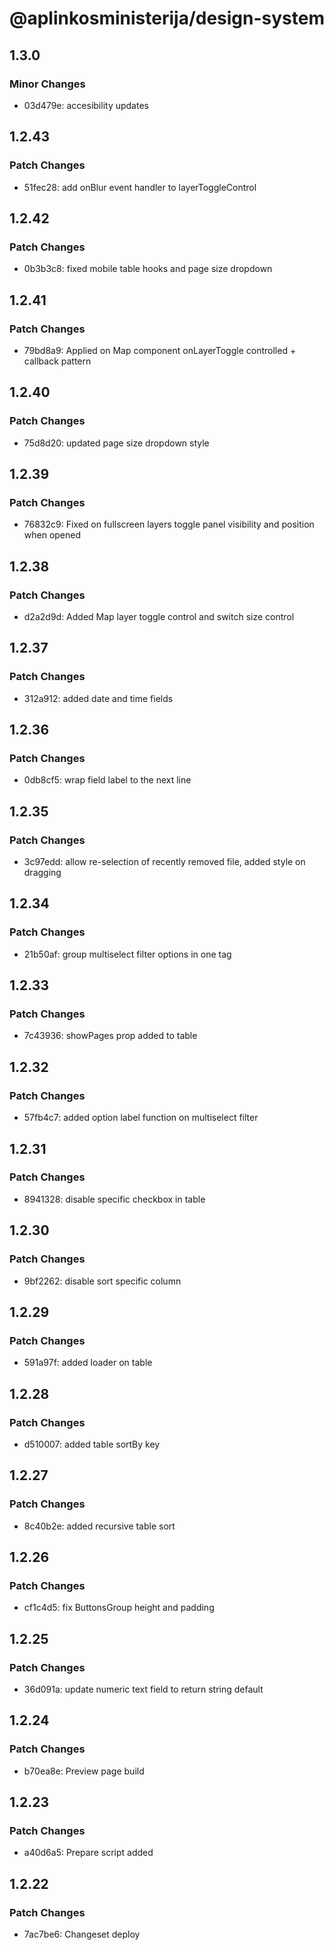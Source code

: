 # @aplinkosministerija/design-system

## 1.3.0

### Minor Changes

- 03d479e: accesibility updates

## 1.2.43

### Patch Changes

- 51fec28: add onBlur event handler to layerToggleControl

## 1.2.42

### Patch Changes

- 0b3b3c8: fixed mobile table hooks and page size dropdown

## 1.2.41

### Patch Changes

- 79bd8a9: Applied on Map component onLayerToggle controlled + callback pattern

## 1.2.40

### Patch Changes

- 75d8d20: updated page size dropdown style

## 1.2.39

### Patch Changes

- 76832c9: Fixed on fullscreen layers toggle panel visibility and position when opened

## 1.2.38

### Patch Changes

- d2a2d9d: Added Map layer toggle control and switch size control

## 1.2.37

### Patch Changes

- 312a912: added date and time fields

## 1.2.36

### Patch Changes

- 0db8cf5: wrap field label to the next line

## 1.2.35

### Patch Changes

- 3c97edd: allow re-selection of recently removed file, added style on dragging

## 1.2.34

### Patch Changes

- 21b50af: group multiselect filter options in one tag

## 1.2.33

### Patch Changes

- 7c43936: showPages prop added to table

## 1.2.32

### Patch Changes

- 57fb4c7: added option label function on multiselect filter

## 1.2.31

### Patch Changes

- 8941328: disable specific checkbox in table

## 1.2.30

### Patch Changes

- 9bf2262: disable sort specific column

## 1.2.29

### Patch Changes

- 591a97f: added loader on table

## 1.2.28

### Patch Changes

- d510007: added table sortBy key

## 1.2.27

### Patch Changes

- 8c40b2e: added recursive table sort

## 1.2.26

### Patch Changes

- cf1c4d5: fix ButtonsGroup height and padding

## 1.2.25

### Patch Changes

- 36d091a: update numeric text field to return string default

## 1.2.24

### Patch Changes

- b70ea8e: Preview page build

## 1.2.23

### Patch Changes

- a40d6a5: Prepare script added

## 1.2.22

### Patch Changes

- 7ac7be6: Changeset deploy
